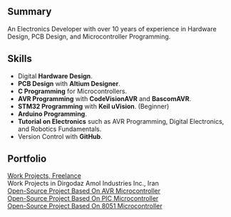 ## Summary
An Electronics Developer with over 10 years of experience in Hardware Design, PCB Design, and Microcontroller Programming.

## Skills
- Digital **Hardware Design**.
- **PCB Design** with **Altium Designer**.
- **C Programming** for Microcontrollers.
- **AVR Programming** with **CodeVisionAVR** and **BascomAVR**.
- **STM32 Programming** with **Keil uVision**. (Beginner)
- **Arduino Programming**.
- **Tutorial on Electronics** such as AVR Programming, Digital Electronics, and Robotics Fundamentals.
- Version Control with **GitHub**.

## Portfolio
[Work Projects, Freelance](https://github.com/AliRezaJoodi/AliRezaJoodi/tree/main/Portfolio_Freelance)  
Work Projects in Dirgodaz Amol Industries Inc., Iran  
[Open-Source Project Based On AVR Microcontroller](https://github.com/AliRezaJoodi/AVR_Projects)  
[Open-Source Project Based On PIC Microcontroller](https://github.com/AliRezaJoodi/PIC_Projects)  
[Open-Source Project Based On 8051 Microcontroller](https://github.com/AliRezaJoodi/8051_Projects)  
